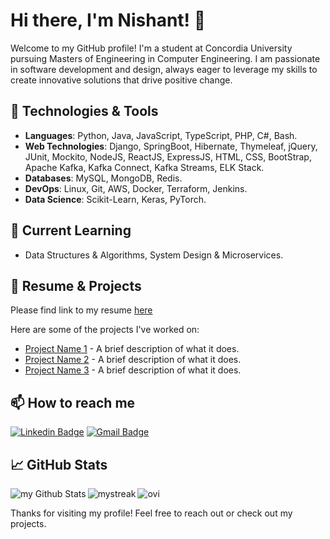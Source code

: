 # Hi there, I'm Nishant! 👋

Welcome to my GitHub profile! I'm a student at Concordia University pursuing Masters of Engineering in Computer Engineering.
I am passionate in software development and design, always eager to leverage my skills to create innovative solutions that drive positive change.

## 🔧 Technologies & Tools

- **Languages**: Python, Java, JavaScript, TypeScript, PHP, C#, Bash.
- **Web Technologies**: Django, SpringBoot, Hibernate, Thymeleaf, jQuery, JUnit, Mockito, NodeJS, ReactJS, ExpressJS, HTML, CSS, BootStrap, Apache Kafka, Kafka Connect, Kafka Streams, ELK Stack.
- **Databases**: MySQL, MongoDB, Redis.
- **DevOps**: Linux, Git, AWS, Docker, Terraform, Jenkins.
- **Data Science**: Scikit-Learn, Keras, PyTorch.

## 🌱 Current Learning

- Data Structures & Algorithms, System Design & Microservices. 

## 💼 Resume & Projects

Please find link to my resume [here](https://www.linkedin.com/in/nkbarua/)

Here are some of the projects I've worked on:

- [Project Name 1](link-to-project) - A brief description of what it does.
- [Project Name 2](link-to-project) - A brief description of what it does.
- [Project Name 3](link-to-project) - A brief description of what it does.

## 📫 How to reach me

 [![Linkedin Badge](https://img.shields.io/badge/-Nishant_Barua-blue?style=flat-square&logo=Linkedin&logoColor=white&link=https://www.linkedin.com/in/nkbarua/)](https://www.linkedin.com/in/nkbarua/) [![Gmail Badge](https://img.shields.io/badge/-barua.nishant97@gmail.com-c14438?style=flat-square&logo=Gmail&logoColor=white&link=mailto:barua.nishant97@gmail.com)](mailto:barua.nishant97@gmail.com)

## 📈 GitHub Stats

<div>
    <img align="left" src="https://github-readme-stats.vercel.app/api?username=barualee&include_all_commits=true&count_private=true&show_icons=true&line_height=20&title_color=2B5BBD&icon_color=1124BB&text_color=A1A1A1&bg_color=0,000000,130F40" alt="my Github Stats" />
    <img align="left" src="https://github-readme-streak-stats.herokuapp.com/?user=barualee&theme=tokyonight" alt="mystreak" />
</div>

<img src="https://github-readme-stats.vercel.app/api/top-langs?username=barualee&show_icons=true&locale=en&layout=compact&theme=chartreuse-dark" alt="ovi" />


Thanks for visiting my profile! Feel free to reach out or check out my projects.
